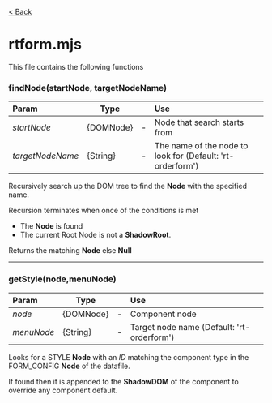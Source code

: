 [< Back](README.md)

# rtform.mjs

This file contains the following functions

### findNode(startNode, targetNodeName)

|Param|Type||Use|
| :--- | --- | --- | :--- |
|*startNode*|{DOMNode}|-|Node that search starts from|
|*targetNodeName*|{String}|-|The name of the node to look for (Default: 'rt-orderform')|

Recursively search up the DOM tree to find the **Node** with the specified name.

Recursion terminates when once of the conditions is met
 - The **Node** is found
 - The current Root Node is not a **ShadowRoot**. 

Returns the matching **Node** else **Null**

---
### getStyle(node,menuNode)

|Param|Type||Use|
| :--- | --- | --- | :--- |
|*node*|{DOMNode}|-|Component node|
|*menuNode*|{String}|-|Target node name (Default: 'rt-orderform')|

Looks for a STYLE **Node** with an *ID* matching the component type in the 
FORM_CONFIG **Node** of the datafile.

If found then it is appended to the **ShadowDOM** of the component to override any component default.

